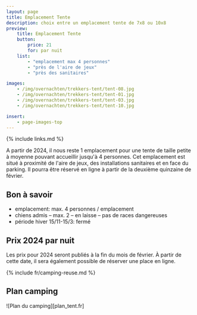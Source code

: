```yaml
---
layout: page
title: Emplacement Tente
description: choix entre un emplacement tente de 7x8 ou 10x8
preview:
    title: Emplacement Tente
    button:
        price: 21
        for: par nuit
    list:
        - "emplacement max 4 personnes"
        - "près de l'aire de jeux"
        - "près des sanitaires"

images:
    - /img/overnachten/trekkers-tent/tent-08.jpg
    - /img/overnachten/trekkers-tent/tent-01.jpg
    - /img/overnachten/trekkers-tent/tent-03.jpg
    - /img/overnachten/trekkers-tent/tent-10.jpg

insert:
    - page-images-top
---
```

{% include links.md %}

A partir de 2024, il nous reste 1 emplacement pour une tente de taille petite à moyenne pouvant accueillir jusqu'à 4 personnes. Cet emplacement est situé à proximité de l'aire de jeux, des installations sanitaires et en face du parking. Il pourra être réservé en ligne à partir de la deuxième quinzaine de février.


## Bon à savoir

- emplacement: max. 4 personnes / emplacement
- chiens admis – max. 2 – en laisse – pas de races dangereuses
- période hiver 15/11-15/3: fermé

## Prix 2024 par nuit

Les prix pour 2024 seront publiés à la fin du mois de février. À partir de cette date, il sera également possible de réserver une place en ligne.

<!-- // START VERBERGEN
### Emplacement 7x8m

NOMBRE DE PERSONNES |BASSE SAISON |HAUTE SAISON
:------------------:|:-----------:|:-----------:|
1 personne          |€ 21         |€ 24     
2 personnes         |€ 23         |€ 26          
3 personnes         |€ 25         |€ 28
4 personnes         |€ 27         |€ 30

### Emplacement 10x8m

NOMBRE DE PERSONNES |BASSE SAISON |HAUTE SAISON
:------------------:|:-----------:|:-----------:|
1 personne          |€ 23         |€ 29    
2 personnes         |€ 25         |€ 31
3 personnes         |€ 27         |€ 33
4 personnes         |€ 29         |€ 35
5 personnes         |€ 31         |€ 37
6 personnes         |€ 33         |€ 39


* 15/7 - 15/8: réservation à partir de 7 nuits
* haute saison: vacances de Pâques - juillet - août - week-ends prolongés
// END VERBERGEN -->


{% include fr/camping-reuse.md %}


## Plan camping

![Plan du camping][plan_tent.fr]
